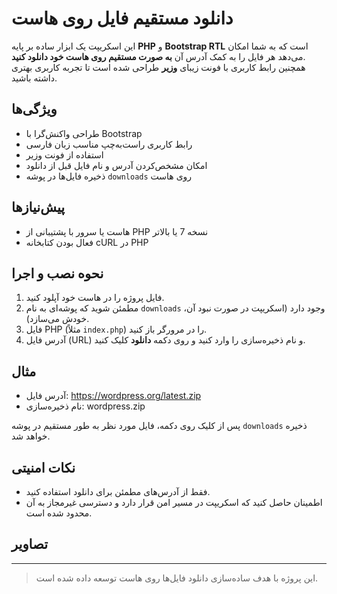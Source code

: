 # دانلود مستقیم فایل روی هاست

این اسکریپت یک ابزار ساده بر پایه **PHP** و **Bootstrap RTL** است که به شما امکان می‌دهد هر فایل را به کمک آدرس آن **به صورت مستقیم روی هاست خود دانلود کنید**.  
همچنین رابط کاربری با فونت زیبای **وزیر** طراحی شده است تا تجربه کاربری بهتری داشته باشید.

## ویژگی‌ها
- طراحی واکنش‌گرا با Bootstrap
- رابط کاربری راست‌به‌چپ مناسب زبان فارسی
- استفاده از فونت وزیر
- امکان مشخص‌کردن آدرس و نام فایل قبل از دانلود
- ذخیره فایل‌ها در پوشه `downloads` روی هاست

## پیش‌نیازها
- هاست یا سرور با پشتیبانی از PHP نسخه 7 یا بالاتر
- فعال بودن کتابخانه cURL در PHP

## نحوه نصب و اجرا
1. فایل پروژه را در هاست خود آپلود کنید.
2. مطمئن شوید که پوشه‌ای به نام `downloads` وجود دارد (اسکریپت در صورت نبود آن، خودش می‌سازد).
3. فایل PHP (مثلاً `index.php`) را در مرورگر باز کنید.
4. آدرس فایل (URL) و نام ذخیره‌سازی را وارد کنید و روی دکمه **دانلود** کلیک کنید.

## مثال
- آدرس فایل: https://wordpress.org/latest.zip
- نام ذخیره‌سازی: wordpress.zip

پس از کلیک روی دکمه، فایل مورد نظر به طور مستقیم در پوشه `downloads` ذخیره خواهد شد.

## نکات امنیتی
- فقط از آدرس‌های مطمئن برای دانلود استفاده کنید.
- اطمینان حاصل کنید که اسکریپت در مسیر امن قرار دارد و دسترسی غیرمجاز به آن محدود شده است.

## تصاویر

---

> این پروژه با هدف ساده‌سازی دانلود فایل‌ها روی هاست توسعه داده شده است.


